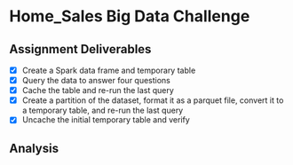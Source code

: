 # Home_Sales Big Data Challenge
## Assignment Deliverables
- [x] Create a Spark data frame and temporary table
- [x] Query the data to answer four questions
- [x] Cache the table and re-run the last query
- [x] Create a partition of the dataset, format it as a parquet file, convert it to a temporary table, and re-run the last query
- [x] Uncache the initial temporary table and verify

## Analysis

